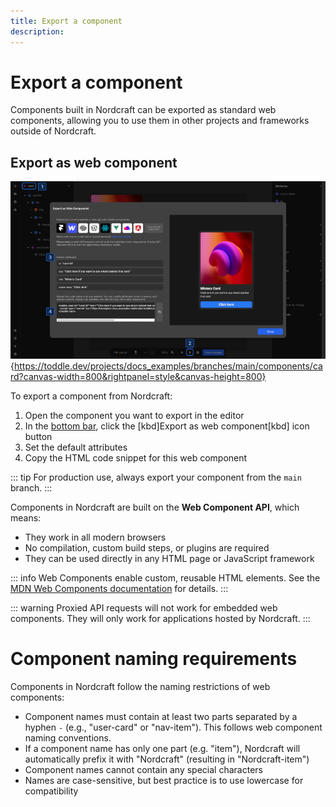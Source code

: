 ```yaml
---
title: Export a component
description:
---
```


# Export a component
Components built in Nordcraft can be exported as standard web components, allowing you to use them in other projects and frameworks outside of Nordcraft.

## Export as web component

![Export a component|16/9](export-a-component.webp){https://toddle.dev/projects/docs_examples/branches/main/components/card?canvas-width=800&rightpanel=style&canvas-height=800}

To export a component from Nordcraft:
1. Open the component you want to export in the editor
2. In the [bottom bar](/the-editor/bottom-bar), click the [kbd]Export as web component[kbd] icon button
3. Set the default attributes
4. Copy the HTML code snippet for this web component

::: tip
For production use, always export your component from the `main` branch.
:::

Components in Nordcraft are built on the **Web Component API**, which means:
- They work in all modern browsers
- No compilation, custom build steps, or plugins are required
- They can be used directly in any HTML page or JavaScript framework

::: info
Web Components enable custom, reusable HTML elements. See the [MDN Web Components documentation](https://developer.mozilla.org/en-US/docs/Web/API/Web_components) for details.
:::

::: warning
Proxied API requests will not work for embedded web components. They will only work for applications hosted by Nordcraft.
:::

# Component naming requirements
Components in Nordcraft follow the naming restrictions of web components:
- Component names must contain at least two parts separated by a hyphen `-` (e.g., "user-card" or "nav-item"). This follows web component naming conventions.
- If a component name has only one part (e.g. "item"), Nordcraft will automatically prefix it with "Nordcraft" (resulting in "Nordcraft-item")
- Component names cannot contain any special characters
- Names are case-sensitive, but best practice is to use lowercase for compatibility